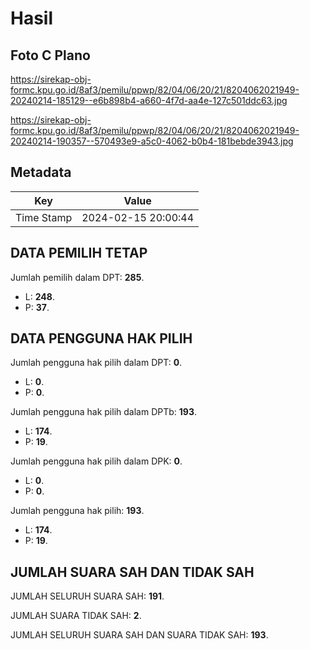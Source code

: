 # Hasil

## Foto C Plano

https://sirekap-obj-formc.kpu.go.id/8af3/pemilu/ppwp/82/04/06/20/21/8204062021949-20240214-185129--e6b898b4-a660-4f7d-aa4e-127c501ddc63.jpg

https://sirekap-obj-formc.kpu.go.id/8af3/pemilu/ppwp/82/04/06/20/21/8204062021949-20240214-190357--570493e9-a5c0-4062-b0b4-181bebde3943.jpg


## Metadata

| Key        | Value               |
| ---------- | ------------------- |
| Time Stamp | 2024-02-15 20:00:44 |


## DATA PEMILIH TETAP

Jumlah pemilih dalam DPT: **285**.
 * L: **248**.
 * P: **37**.

## DATA PENGGUNA HAK PILIH

Jumlah pengguna hak pilih dalam DPT: **0**.
 * L: **0**.
 * P: **0**.

Jumlah pengguna hak pilih dalam DPTb: **193**.
 * L: **174**.
 * P: **19**.

Jumlah pengguna hak pilih dalam DPK: **0**.
 * L: **0**.
 * P: **0**.

Jumlah pengguna hak pilih: **193**.
 * L: **174**.
 * P: **19**.

## JUMLAH SUARA SAH DAN TIDAK SAH

JUMLAH SELURUH SUARA SAH: **191**.

JUMLAH SUARA TIDAK SAH: **2**.

JUMLAH SELURUH SUARA SAH DAN SUARA TIDAK SAH: **193**.


